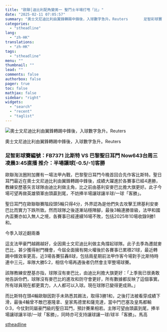 ```yaml
---
title: "歐聯│迪比利配角變男一 聖鬥士半場打甩「比」"
date: "2025-02-11 07:05:57"
summary: "奧士文尼迪比利由翼鋒轉踢中鋒後，入球數字急升。Reuters       足智彩球賽編號：F..."
categories:
  - "stheadline"
lang:
  - "zh-HK"
translations:
  - "zh-HK"
tags:
  - "stheadline"
menu: ""
thumbnail: ""
lead: ""
comments: false
authorbox: false
pager: true
toc: false
mathjax: false
sidebar: "right"
widgets:
  - "search"
  - "recent"
  - "taglist"
---
```


![奧士文尼迪比利由翼鋒轉踢中鋒後，入球數字急升。Reuters](https://image.stheadline.com/f/680p0/0x0/100/none/2f7d84ccb5843d9f3045b45ef3ed2c2a/stheadline/inewsmedia/20250210/_2025021022341564118.jpg)

奧士文尼迪比利由翼鋒轉踢中鋒後，入球數字急升。Reuters




### 足智彩球賽編號：FB7371 比斯特 VS 巴黎聖日耳門 Now643台周三凌晨3:45直播 推介：半場讓球[-0.5/-1]客勝

歐聯淘汰圈附加賽有一場法甲內戰，巴黎聖日耳門今晚首回合先作客比斯特。聖日耳門最近在奧士文尼迪比利由翼鋒轉踢中鋒後，成績大躍進於各賽事已經4連勝，教練安歷基矢言球隊由迪比利做主角，比之前由基利安麥巴比擔大旗更好。此子今場可望再做英雄領軍由頭贏到尾，不妨捧半場讓球讓半球/一球「客勝」。

聖日耳門在歐聯聯賽階段頭5輪只得4分，外界認為是他們失去攻擊王牌基利安麥巴比而實力下跌所致。然而球隊之後逐漸站穩陣腳，最後3輪連勝晉級，法甲和國內盃賽亦如入無人之境，各賽事已經連續16場不敗，包括2025年10場收錄9勝1和。

今季入球近翻兩番

這支法甲豪門越踢越好，全因奧士文尼迪比利做主角撐起球隊。此子去季為遷就麥巴比，甚少獲得射門機會，今屆全面擁有開火權後於各賽事已累積21球，最近轉踢中鋒效率更高，近3場各賽狂轟8球，包括兩星期前法甲作客今場對手比斯特時連中三元，率隊大勝5:2，相信今場再遇後者仍然會主宰整場球賽。

該隊教練安歷基亦指，球隊沒有麥巴比，由迪比利擔大旗更好：「上季我已很勇敢地告訴你們，球隊沒有麥巴比的進攻和防守會更好，所有數據都反映了這個事實。所有球員現在都更賣力，人人都可以入球。現在球隊已變得更成熟。」

而比斯特在頭4輪歐聯因對手未熟悉其踢法，取得3勝1和，之後打法被看穿成績下滑，最後4輪曾不敵巴塞隆拿、皇家馬德里和薩克達，當中鬥巴塞及皇馬都輸0:3，今仗對同屬豪門級的聖日耳門，預計賽果相若。主隊可望由頭贏到尾，捧半場讓球讓半球/一球「客勝」，同時亦可支持讓球讓一球/球半「客勝」。馬高

[stheadline](https://std.stheadline.com/realtime/article/2051981/即時-體育-歐聯│迪比利配角變男一-聖鬥士半場打甩-比)
